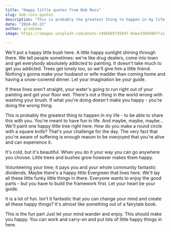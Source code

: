 ```yaml
---
title: "Happy little quotes from Bob Ross"
slug: bob-ross-quotes
description: "This is probably the greatest thing to happen in my life - to be able to share this with you."
date: "2024-02-22"
author: gridsome
image: https://images.unsplash.com/photo-1495669735947-8ebe33b049bf?ixlib=rb-1.2.1&ixid=eyJhcHBfaWQiOjEyMDd9&auto=format&fit=crop&w=1920&h=1080&q=80

---
```


We'll put a happy little bush here. A little happy sunlight shining through there. We tell people sometimes: we're like drug dealers, come into town and get everybody absolutely addicted to painting. It doesn't take much to get you addicted. Trees get lonely too, so we'll give him a little friend. Nothing's gonna make your husband or wife madder than coming home and having a snow-covered dinner. Let your imagination be your guide.

If these lines aren't straight, your water's going to run right out of your painting and get your floor wet. There's not a thing in the world wrong with washing your brush. If what you're doing doesn't make you happy - you're doing the wrong thing.

This is probably the greatest thing to happen in my life - to be able to share this with you. You're meant to have fun in life. And maybe, maybe, maybe... We'll paint one happy little tree right here. How do you make a round circle with a square knife? That's your challenge for the day. The very fact that you're aware of suffering is enough reason to be overjoyed that you're alive and can experience it.

It's cold, but it's beautiful. When you do it your way you can go anywhere you choose. Little trees and bushes grow however makes them happy.

Volunteering your time; it pays you and your whole community fantastic dividends. Maybe there's a happy little Evergreen that lives here. We'll lay all these little funky little things in there. Everyone wants to enjoy the good parts - but you have to build the framework first. Let your heart be your guide.

It is a lot of fun. Isn't it fantastic that you can change your mind and create all these happy things? It's almost like something out of a fairytale book.

This is the fun part Just let your mind wander and enjoy. This should make you happy. You can work and carry-on and put lots of little happy things in here.
